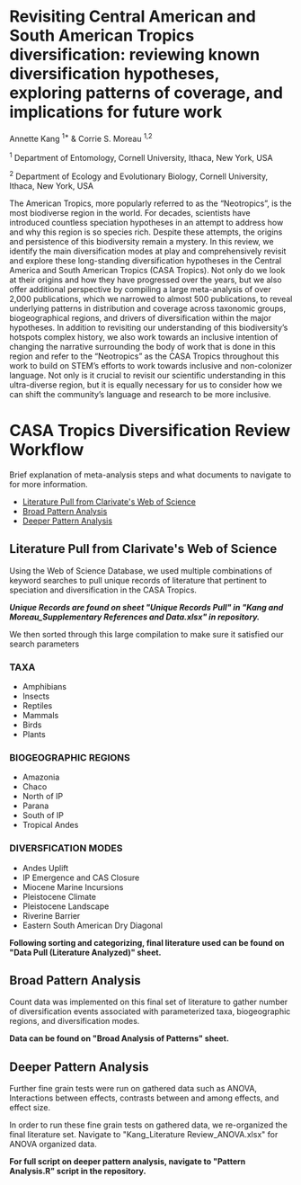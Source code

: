 Revisiting Central American and South American Tropics diversification: reviewing known diversification hypotheses, exploring patterns of coverage, and implications for future work
================
Annette Kang <sup>1*</sup> & Corrie S. Moreau <sup>1,2</sup>

<sup>1</sup> Department of Entomology, Cornell University, Ithaca, New York, USA

<sup>2</sup> Department of Ecology and Evolutionary Biology, Cornell University, Ithaca, New York, USA

The American Tropics, more popularly referred to as the “Neotropics”, is the most biodiverse region in the world. For decades, scientists have introduced countless speciation hypotheses in an attempt to address how and why this region is so species rich. Despite these attempts, the origins and persistence of this biodiversity remain a mystery. In this review, we identify the main diversification modes at play and comprehensively revisit and explore these long-standing diversification hypotheses in the Central America and South American Tropics (CASA Tropics). Not only do we look at their origins and how they have progressed over the years, but we also offer additional perspective by compiling a large meta-analysis of over 2,000 publications, which we narrowed to almost 500 publications, to reveal underlying patterns in distribution and coverage across taxonomic groups, biogeographical regions, and drivers of diversification within the major hypotheses. In addition to revisiting our understanding of this biodiversity’s hotspots complex history, we also work towards an inclusive intention of changing the narrative surrounding the body of work that is done in this region and refer to the “Neotropics” as the CASA Tropics throughout this work to build on STEM’s efforts to work towards inclusive and non-colonizer language. Not only is it crucial to revisit our scientific understanding in this ultra-diverse region, but it is equally necessary for us to consider how we can shift the community’s language and research to be more inclusive.

# CASA Tropics Diversification Review Workflow
Brief explanation of meta-analysis steps and what documents to navigate to for more information.


- [Literature Pull from Clarivate's Web of Science](#literature-pull)
- [Broad Pattern Analysis](#broad-patterns)
- [Deeper Pattern Analysis](#deeper-patterns)


## Literature Pull from Clarivate's Web of Science

Using the Web of Science Database, we used multiple combinations of keyword searches to pull unique records of literature that pertinent to speciation and diversification in the CASA Tropics. 

***Unique Records are found on sheet "Unique Records Pull" in "Kang and Moreau_Supplementary References and Data.xlsx" in repository.***

We then sorted through this large compilation to make sure it satisfied our search parameters 

### TAXA
* Amphibians
* Insects
* Reptiles
* Mammals
* Birds
* Plants

### BIOGEOGRAPHIC REGIONS
* Amazonia
* Chaco
* North of IP
* Parana
* South of IP
* Tropical Andes

### DIVERSFICATION MODES
* Andes Uplift
* IP Emergence and CAS Closure
* Miocene Marine Incursions
* Pleistocene Climate
* Pleistocene Landscape
* Riverine Barrier
* Eastern South American Dry Diagonal

**Following sorting and categorizing, final literature used can be found on "Data Pull (Literature Analyzed)" sheet.**

## Broad Pattern Analysis

Count data was implemented on this final set of literature to gather number of diversification events associated with parameterized taxa, biogeographic regions, and diversification modes. 

**Data can be found on "Broad Analysis of Patterns" sheet.**

## Deeper Pattern Analysis

Further fine grain tests were run on gathered data such as ANOVA, Interactions between effects, contrasts between and among effects, and effect size. 

In order to run these fine grain tests on gathered data, we re-organized the final literature set. Navigate to "Kang_Literature Review_ANOVA.xlsx" for ANOVA organized data. 

**For full script on deeper pattern analysis, navigate to "Pattern Analysis.R" script in the repository.**